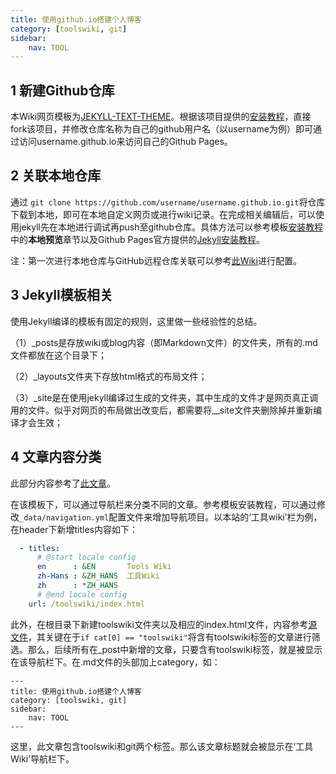 ```yaml
---
title: 使用github.io搭建个人博客
category: [toolswiki, git]
sidebar:
    nav: TOOL
---
```


## 1 新建Github仓库

本Wiki网页模板为[JEKYLL-TEXT-THEME](https://github.com/kitian616/jekyll-TeXt-theme)。根据该项目提供的[安装教程](https://tianqi.name/jekyll-TeXt-theme/docs/zh/quick-start)，直接fork该项目，并修改仓库名称为自己的github用户名（以username为例）即可通过访问username.github.io来访问自己的Github Pages。

## 2 关联本地仓库

通过 `git clone https://github.com/username/username.github.io.git`将仓库下载到本地，即可在本地自定义网页或进行wiki记录。在完成相关编辑后，可以使用jekyll先在本地进行调试再push至github仓库。具体方法可以参考模板[安装教程](https://tianqi.name/jekyll-TeXt-theme/docs/zh/quick-start)中的**本地预览**章节以及Github Pages官方提供的[Jekyll安装教程](https://docs.github.com/en/pages/setting-up-a-github-pages-site-with-jekyll/creating-a-github-pages-site-with-jekyll)。

注：第一次进行本地仓库与GitHub远程仓库关联可以参考[此Wiki](https://codingcm.github.io/toolswiki/git/2021/12/30/githubKey.html)进行配置。

## 3 Jekyll模板相关

使用Jekyll编译的模板有固定的规则，这里做一些经验性的总结。

（1）_posts是存放wiki或blog内容（即Markdown文件）的文件夹，所有的.md文件都放在这个目录下；

（2）_layouts文件夹下存放html格式的布局文件；

（3）_site是在使用jekyll编译过生成的文件夹，其中生成的文件才是网页真正调用的文件。似乎对网页的布局做出改变后，都需要将__site文件夹删除掉并重新编译才会生效；

## 4 文章内容分类

此部分内容参考了[此文章](https://smartadpole.github.io/tool/blog/2021/01/18/TeXt-theme-head.html)。

在该模板下，可以通过导航栏来分类不同的文章。参考模板安装教程，可以通过修改`_data/navigation.yml`配置文件来增加导航项目。以本站的‘工具wiki’栏为例，在header下新增titles内容如下：

```yml
  - titles:
      # @start locale config
      en      : &EN       Tools Wiki
      zh-Hans : &ZH_HANS  工具Wiki
      zh      : *ZH_HANS
      # @end locale config
    url: /toolswiki/index.html
```

此外，在根目录下新建toolswiki文件夹以及相应的index.html文件，内容参考[源文件](https://github.com/CodingCM/codingcm.github.io/blob/master/toolswiki/index.html)，其关键在于`if cat[0] == "toolswiki"`将含有toolswiki标签的文章进行筛选。那么，后续所有在_post中新增的文章，只要含有toolswiki标签，就是被显示在该导航栏下。在.md文件的头部加上category，如：

```
---
title: 使用github.io搭建个人博客
category: [toolswiki, git]
sidebar:
    nav: TOOL
---
```

这里，此文章包含toolswiki和git两个标签。那么该文章标题就会被显示在‘工具Wiki’导航栏下。

